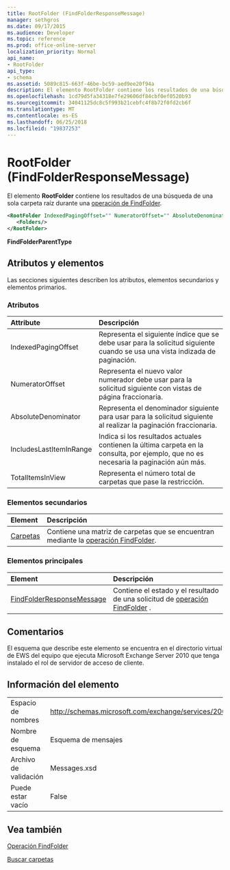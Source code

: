 ```yaml
---
title: RootFolder (FindFolderResponseMessage)
manager: sethgros
ms.date: 09/17/2015
ms.audience: Developer
ms.topic: reference
ms.prod: office-online-server
localization_priority: Normal
api_name:
- RootFolder
api_type:
- schema
ms.assetid: 5089c815-663f-46be-bc59-aed9ee20f94a
description: El elemento RootFolder contiene los resultados de una búsqueda de una sola carpeta raíz durante una operación de FindFolder.
ms.openlocfilehash: 1cd79d5fa34318e7fe29606df84cbf0ef0520b93
ms.sourcegitcommit: 34041125dc8c5f993b21cebfc4f8b72f0fd2cb6f
ms.translationtype: MT
ms.contentlocale: es-ES
ms.lasthandoff: 06/25/2018
ms.locfileid: "19837253"
---
```

# <a name="rootfolder-findfolderresponsemessage"></a>RootFolder (FindFolderResponseMessage)

El elemento **RootFolder** contiene los resultados de una búsqueda de una sola carpeta raíz durante una [operación de FindFolder](findfolder-operation.md).
  
```xml
<RootFolder IndexedPagingOffset="" NumeratorOffset="" AbsoluteDenominator="" IncludesLastItemInRange="" TotalItemsInView="">
   <Folders/>
</RootFolder>
```

 **FindFolderParentType**
## <a name="attributes-and-elements"></a>Atributos y elementos

Las secciones siguientes describen los atributos, elementos secundarios y elementos primarios.
  
### <a name="attributes"></a>Atributos

|**Attribute**|**Descripción**|
|:-----|:-----|
|IndexedPagingOffset  <br/> |Representa el siguiente índice que se debe usar para la solicitud siguiente cuando se usa una vista indizada de paginación.  <br/> |
|NumeratorOffset  <br/> |Representa el nuevo valor numerador debe usar para la solicitud siguiente con vistas de página fraccionaria.  <br/> |
|AbsoluteDenominator  <br/> |Representa el denominador siguiente para usar para la solicitud siguiente al realizar la paginación fraccionaria.  <br/> |
|IncludesLastItemInRange  <br/> |Indica si los resultados actuales contienen la última carpeta en la consulta, por ejemplo, que no es necesaria la paginación aún más.  <br/> |
|TotalItemsInView  <br/> |Representa el número total de carpetas que pase la restricción.  <br/> |
   
### <a name="child-elements"></a>Elementos secundarios

|**Element**|**Descripción**|
|:-----|:-----|
|[Carpetas](folders-ex15websvcsotherref.md) <br/> |Contiene una matriz de carpetas que se encuentran mediante la [operación FindFolder](findfolder-operation.md).  <br/> |
   
### <a name="parent-elements"></a>Elementos principales

|**Element**|**Descripción**|
|:-----|:-----|
|[FindFolderResponseMessage](findfolderresponsemessage.md) <br/> |Contiene el estado y el resultado de una solicitud de [operación FindFolder](findfolder-operation.md) .  <br/> |
   
## <a name="remarks"></a>Comentarios

El esquema que describe este elemento se encuentra en el directorio virtual de EWS del equipo que ejecuta Microsoft Exchange Server 2010 que tenga instalado el rol de servidor de acceso de cliente.
  
## <a name="element-information"></a>Información del elemento

|||
|:-----|:-----|
|Espacio de nombres  <br/> |http://schemas.microsoft.com/exchange/services/2006/messages  <br/> |
|Nombre de esquema  <br/> |Esquema de mensajes  <br/> |
|Archivo de validación  <br/> |Messages.xsd  <br/> |
|Puede estar vacío  <br/> |False  <br/> |
   
## <a name="see-also"></a>Vea también



[Operación FindFolder](findfolder-operation.md)


[Buscar carpetas](http://msdn.microsoft.com/library/9124d868-017a-43f0-b915-5c0082cacec9%28Office.15%29.aspx)

